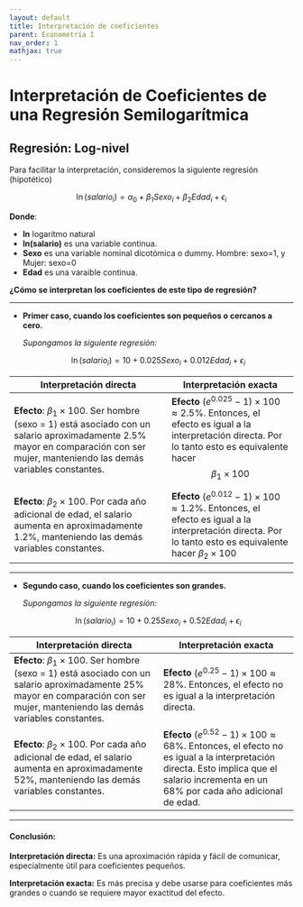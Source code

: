 ```yaml
---
layout: default
title: Interpretación de coeficientes 
parent: Econometría I
nav_order: 1
mathjax: true
---
```

# Interpretación de Coeficientes de una Regresión Semilogarítmica

## Regresión: Log-nivel

Para facilitar la interpretación, consideremos la siguiente regresión (hipotético)

$$
\ln(salario_i)= \alpha_0 + \beta_1Sexo_i + \beta_2Edad_i + \epsilon_i
$$

**Donde**:

- **ln** logaritmo natural
- **ln(salario)** es una variable continua.
- **Sexo** es una variable nominal dicotómica o dummy. Hombre: sexo=1, y Mujer: sexo=0
- **Edad** es una varaible continua.

**¿Cómo se interpretan los coeficientes de este tipo de regresión?**

---

* **Primer caso, cuando los coeficientes son pequeños o cercanos a cero.**

  *Supongamos la siguiente regresión:*

  $$
  \ln(salario_i)= 10 + 0.025Sexo_i + 0.012Edad_i + \epsilon_i
  $$

| Interpretación directa                                                                                                                                                                              | Interpretación exacta                                                                                                                                                                |
| ---------------------------------------------------------------------------------------------------------------------------------------------------------------------------------------------------- | ------------------------------------------------------------------------------------------------------------------------------------------------------------------------------------- |
| **Efecto**: $\beta_1 \times 100$. Ser hombre (sexo = 1) está asociado con un salario aproximadamente 2.5% mayor en comparación con ser mujer, manteniendo las demás variables constantes. | **Efecto** $(e^{0.025}-1)\times 100 \approx 2.5\%$. Entonces, el efecto es igual a la interpretación directa. Por lo tanto esto es equivalente hacer $$\beta_1 \times 100$$  |
| **Efecto**: $\beta_2 \times 100$. Por cada año adicional de edad, el salario aumenta en aproximadamente 1.2%, manteniendo las demás variables constantes.                                  | **Efecto** $(e^{0.012}-1)\times 100 \approx 1.2\%$. Entonces, el efecto es igual a la interpretación directa.  Por lo tanto esto es equivalente hacer $\beta_2 \times 100$ |

---

* **Segundo caso, cuando los coeficientes son grandes.**

  *Supongamos la siguiente regresión:*

  $$
  \ln(salario_i)= 10 + 0.25Sexo_i + 0.52Edad_i + \epsilon_i
  $$

| Interpretación directa                                                                                                                                                                             | Interpretación exacta                                                                                                                                                                                    |
| --------------------------------------------------------------------------------------------------------------------------------------------------------------------------------------------------- | --------------------------------------------------------------------------------------------------------------------------------------------------------------------------------------------------------- |
| **Efecto**: $\beta_1 \times 100$. Ser hombre (sexo = 1) está asociado con un salario aproximadamente 25% mayor en comparación con ser mujer, manteniendo las demás variables constantes. | **Efecto** $(e^{0.25}-1)\times 100 \approx 28\%$. Entonces, el efecto no es igual a la interpretación directa.  |
| **Efecto**: $\beta_2 \times 100$. Por cada año adicional de edad, el salario aumenta en aproximadamente 52%, manteniendo las demás variables constantes.                                  | **Efecto** $(e^{0.52}-1)\times 100 \approx 68\%$. Entonces, el efecto no es igual a la interpretación directa. Esto implica que el salario incrementa en un 68% por cada año adicional de edad. |

---

#### Conclusión:

**Interpretación directa:** Es una aproximación rápida y fácil de comunicar, especialmente útil para coeficientes pequeños.

**Interpretación exacta:** Es más precisa y debe usarse para coeficientes más grandes o cuando se requiere mayor exactitud del efecto.
